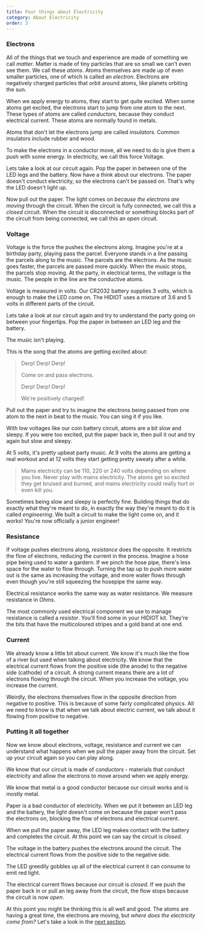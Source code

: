 ```yaml
---
title: Four things about Electricity
category: About Electricity
order: 3
---
```


### Electrons
All of the things that we touch and experience are made of something we call *matter*. Matter is made of tiny particles that are so small we can't even see them. We call these *atoms*. Atoms themselves are made up of even smaller particles, one of which is called an *electron*. Electrons are negatively charged particles that orbit around atoms, like planets orbiting the sun.

When we apply energy to atoms, they start to get quite excited. When some atoms get excited, the electrons start to jump from one atom to the next. These types of atoms are called *conductors*, because they conduct electrical current. These atoms are normally found in metals.

Atoms that don't let the electrons jump are called *insulators*. Common insulators include rubber and wood.

To make the electrons in a conductor move, all we need to do is give them a push with some energy. In electricity, we call this force Voltage.

Lets take a look at our circuit again. Pop the paper in between one of the LED legs and the battery. Now have a think about our electrons. The paper doesn't conduct electricity, so the electrons can't be passed on. That's why the LED doesn't light up.

Now pull out the paper. The light comes on *because the electrons are moving* through the circuit. When the circuit is fully connected, we call this a *closed* circuit. When the circuit is disconnected or something blocks part of the circuit from being connected, we call this an *open* circuit.

### Voltage
Voltage is the force the pushes the electrons along. Imagine you're at a birthday party, playing pass the parcel. Everyone stands in a line passing the parcels along to the music. The parcels are the electrons. As the music goes faster, the parcels are passed more quickly. When the music stops, the parcels stop moving. At the party, in electrical terms, the voltage is the music. The people in the line are the conductive atoms.

Voltage is measured in volts. Our CR2032 battery supplies 3 volts, which is enough to make the LED come on. The HIDIOT uses a mixture of 3.6 and 5 volts in different parts of the circuit.

Lets take a look at our circuit again and try to understand the party going on between your fingertips. Pop the paper in between an LED leg and the battery.

The music isn't playing.

This is the song that the atoms are getting excited about:

> Derp! Derp! Derp!
>
> Come on and pass electrons.
>
> Derp! Derp! Derp!
>
> We're positively charged!

Pull out the paper and try to imagine the electrons being passed from one atom to the next in beat to the music. You can sing it if you like.

With low voltages like our coin battery circuit, atoms are a bit slow and sleepy. If you were too excited, put the paper back in, then pull it out and try again but slow and sleepy.

At 5 volts, it's pretty upbeat party music. At 9 volts the atoms are getting a real workout and at 12 volts they start getting pretty sweaty after a while.

> Mains electricity can be 110, 220 or 240 volts depending on where you live. Never play with mains electricity. The atoms get so excited they get bruised and burned, and mains electricity could really hurt or even kill you.

Sometimes being slow and sleepy is perfectly fine. Building things that do exactly what they're meant to do, in exactly the way they're meant to do it is called *engineering*. We built a circuit to make the light come on, and it works! You're now officially a junior engineer!

### Resistance

If voltage pushes electrons along, *resistance* does the opposite. It restricts the flow of electrons, reducing the current in the process. Imagine a hose pipe being used to water a gardern. If we pinch the hose pipe, there's less space for the water to flow through. Turning the tap up to push more water out is the same as increasing the voltage, and more water flows through even though you're still squeezing the hosepipe the same way.

Electrical resistance works the same way as water resistance. We measure resistance in *Ohms*.

The most commonly used electrical component we use to manage resistance is called a *resistor*. You'll find some in your HIDIOT kit. They're the bits that have the multicoloured stripes and a gold band at one end.

### Current

We already know a little bit about current. We know it's much like the flow of a river but used when talking about electricity. We know that the electrical current flows from the positive side (the anode) to the negative side (cathode) of a circuit. A strong current means there are a lot of electrons flowing through the circuit. When you increase the voltage, you increase the current.

Weirdly, the electrons themselves flow in the opposite direction from negative to positive. This is because of some fairly complicated physics. All we need to know is that when we talk about electric current, we talk about it flowing from positive to negative.

### Putting it all together

Now we know about electrons, voltage, resistance and current we can understand what happens when we pull the paper away from the circuit. Set up your circuit again so you can play along.

We know that our circuit is made of *conductors* - materials that conduct electricity and allow the electrons to move around when we apply energy.

We know that metal is a good conductor because our circuit works and is mostly metal.

Paper is a bad conductor of electricity. When we put it between an LED leg and the battery, the light doesn't come on because the paper won't pass the electrons on, blocking the flow of electrons and electrical current.

When we pull the paper away, the LED leg makes contact with the battery and completes the circuit. At this point we can say the circuit is *closed*.

The voltage in the battery pushes the electrons around the circuit. The electrical current flows from the positive side to the negative side.

The LED greedily gobbles up all of the electrical current it can consume to emit red light.

The electrical current flows because our circuit is *closed*. If we push the paper back in or pull an leg away from the circuit, the flow stops because the circuit is now *open*.

At this point you might be thinking this is all well and good. The atoms are having a great time, the electrons are moving, but *where does the electricity come from?* Let's take a look in the [next section](/about_electricity/where_does_electricity_come_from/).
